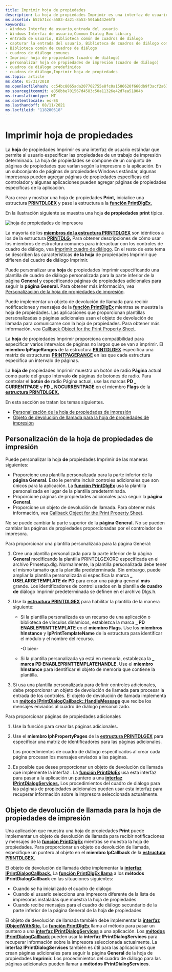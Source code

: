 ```yaml
---
title: Imprimir hoja de propiedades
description: La hoja de propiedades Imprimir es una interfaz de usuario estándar que permite al usuario especificar las propiedades de un trabajo de impresión determinado.
ms.assetid: b52b71cc-a583-4a21-8a53-501ab442e6f8
keywords:
- Windows Interfaz de usuario,entrada del usuario
- Windows Interfaz de usuario,Common Dialog Box Library
- entrada de usuario, Biblioteca común de cuadros de diálogo
- capturar la entrada del usuario, Biblioteca de cuadros de diálogo común
- Biblioteca común de cuadros de diálogo
- cuadros de diálogo comunes
- Imprimir hoja de propiedades (cuadro de diálogo)
- personalizar hoja de propiedades de impresión (cuadro de diálogo)
- cuadros de diálogo predefinidos
- cuadros de diálogo,Imprimir hoja de propiedades
ms.topic: article
ms.date: 05/31/2018
ms.openlocfilehash: cc54bc8065ada207702755e8fc0a1586620f660db9f3acf2a67e32b56e393143
ms.sourcegitcommit: e858bbe701567d4583c50a11326e42d7ea51804b
ms.translationtype: MT
ms.contentlocale: es-ES
ms.lasthandoff: 08/11/2021
ms.locfileid: "118280518"
---
```

# <a name="print-property-sheet"></a>Imprimir hoja de propiedades

La **hoja** de propiedades Imprimir es una interfaz de usuario estándar que permite al usuario especificar las propiedades de un trabajo de impresión determinado. La hoja de propiedades se compone de un conjunto de páginas de propiedades que varían según la impresora o la aplicación. En un subconjunto de páginas de propiedades Windows estándar, algunas impresoras pueden agregar páginas de propiedades específicas del controlador y algunas aplicaciones pueden agregar páginas de propiedades específicas de la aplicación.

Para crear y mostrar una hoja de propiedades **Print,** inicialice una estructura [**PRINTDLGEX**](/windows/win32/api/commdlg/ns-commdlg-printdlgexa) y pase la estructura a la [**función PrintDlgEx.**](/previous-versions/windows/desktop/legacy/ms646942(v=vs.85))

En la ilustración siguiente se muestra una hoja **de propiedades print** típica.

![hoja de propiedades de impresora](images/printerpropertypagexp.png)

La mayoría de los [**miembros de la estructura PRINTDLGEX**](/windows/win32/api/commdlg/ns-commdlg-printdlgexa) son idénticos a los de la estructura [**PRINTDLG.**](/windows/win32/api/commdlg/ns-commdlg-printdlga) Para obtener descripciones de cómo usar los miembros de estructura comunes para interactuar con los controles de cuadro de diálogo, vea [Imprimir cuadro de diálogo](print-dialog-box.md). En el resto de este tema se describen las características **de la hoja** de propiedades Imprimir que difieren del cuadro **de** diálogo Imprimir.

Puede personalizar una **hoja** de propiedades Imprimir especificando una plantilla de cuadro de diálogo personalizada para la parte inferior de la página **General** y especificando páginas de propiedades adicionales para seguir la **página General.** Para obtener más información, vea [Personalización de la hoja de propiedades de impresión](#customizing-the-print-property-sheet).

Puede implementar un objeto de devolución de llamada para recibir notificaciones y mensajes de la [**función PrintDlgEx**](/previous-versions/windows/desktop/legacy/ms646942(v=vs.85)) mientras se muestra la hoja de propiedades. Las aplicaciones que proporcionan plantillas personalizadas o páginas adicionales usan el objeto de devolución de llamada para comunicarse con la hoja de propiedades. Para obtener más información, vea [Callback Object for the Print Property Sheet](#callback-object-for-the-print-property-sheet).

La **hoja** de propiedades Imprimir proporciona compatibilidad para especificar varios intervalos de páginas no largos que se van a imprimir. El **miembro lpPageRanges** de la estructura [**PRINTDLGEX**](/windows/win32/api/commdlg/ns-commdlg-printdlgexa) especifica una matriz de estructuras [**PRINTPAGERANGE**](/windows/win32/api/commdlg/ns-commdlg-printpagerange) en las que cada estructura especifica un intervalo de páginas.

La **hoja de** propiedades Imprimir muestra un botón de radio **Página** actual como parte del grupo Intervalo **de** páginas de botones de radio. Para controlar el **botón de** radio Página actual, use las marcas **PD \_ CURRENTPAGE** y **PD \_ NOCURRENTPAGE** en el miembro **Flags** de la [**estructura PRINTDLGEX.**](/windows/win32/api/commdlg/ns-commdlg-printdlgexa)

En esta sección se tratan los temas siguientes.

-   [Personalización de la hoja de propiedades de impresión](#customizing-the-print-property-sheet)
-   [Objeto de devolución de llamada para la hoja de propiedades de impresión](#callback-object-for-the-print-property-sheet)

## <a name="customizing-the-print-property-sheet"></a>Personalización de la hoja de propiedades de impresión

Puede personalizar la hoja **de** propiedades Imprimir de las maneras siguientes:

-   Proporcione una plantilla personalizada para la parte inferior de la **página General.** Esto le permite incluir controles adicionales que son únicos para la aplicación. La [**función PrintDlgEx**](/previous-versions/windows/desktop/legacy/ms646942(v=vs.85)) usa la plantilla personalizada en lugar de la plantilla predeterminada.
-   Proporcione páginas de propiedades adicionales para seguir la **página General.**
-   Proporcione un objeto de devolución de llamada. Para obtener más información, vea [Callback Object for the Print Property Sheet](#callback-object-for-the-print-property-sheet).

No se puede cambiar la parte superior de la **página General.** No se pueden cambiar las páginas de propiedades proporcionadas por el controlador de impresora.

Para proporcionar una plantilla personalizada para la página General:

1.  Cree una plantilla personalizada para la parte inferior de la página **General** modificando la plantilla PRINTDLGEXORD especificada en el archivo Prnsetup.dlg. Normalmente, la plantilla personalizada debe tener el mismo tamaño que la plantilla predeterminada. Sin embargo, puede ampliar la plantilla personalizada si especifica la marca **\_ USELARGETEMPLATE de PD** para crear una página general **más** grande. Los identificadores de control usados en la plantilla **de cuadro de** diálogo Imprimir predeterminada se definen en el archivo Dlgs.h.
2.  Use la [**estructura PRINTDLGEX**](/windows/win32/api/commdlg/ns-commdlg-printdlgexa) para habilitar la plantilla de la manera siguiente:
    -   Si la plantilla personalizada es un recurso de una aplicación o biblioteca de vínculos dinámicos, establezca la marca **\_ PD ENABLEPRINTTEMPLATE** en el **miembro Flags.** Use los **miembros hInstance** y **lpPrintTemplateName** de la estructura para identificar el módulo y el nombre del recurso.

        -O bien-

    -   Si la plantilla personalizada ya está en memoria, establezca la **\_ marca PD ENABLEPRINTTEMPLATEHANDLE.** Use el **miembro hInstance** para identificar el objeto de memoria que contiene la plantilla.

3.  Si usa una plantilla personalizada para definir controles adicionales, debe proporcionar un objeto de devolución de llamada para procesar la entrada de los controles. El objeto de devolución de llamada implementa un [**método IPrintDialogCallback::HandleMessage**](/windows/win32/api/commdlg/nf-commdlg-iprintdialogcallback-handlemessage) que recibe los mensajes enviados al cuadro de diálogo personalizado.

Para proporcionar páginas de propiedades adicionales

1.  Use la función para crear las páginas adicionales.
2.  Use el **miembro lphPropertyPages** de la [**estructura PRINTDLGEX**](/windows/win32/api/commdlg/ns-commdlg-printdlgexa) para especificar una matriz de identificadores para las páginas adicionales.

    Los procedimientos de cuadro de diálogo especificados al crear cada página procesan los mensajes enviados a las páginas.

3.  Es posible que desee proporcionar un objeto de devolución de llamada que implemente la interfaz . La [**función PrintDlgEx**](/previous-versions/windows/desktop/legacy/ms646942(v=vs.85)) usa esta interfaz para pasar a la aplicación un puntero a una [**interfaz IPrintDialogServices.**](/windows/win32/api/commdlg/nn-commdlg-iprintdialogservices) Los procedimientos del cuadro de diálogo para las páginas de propiedades adicionales pueden usar esta interfaz para recuperar información sobre la impresora seleccionada actualmente.

## <a name="callback-object-for-the-print-property-sheet"></a>Objeto de devolución de llamada para la hoja de propiedades de impresión

Una aplicación que muestra una hoja de propiedades **Print** puede implementar un objeto de devolución de llamada para recibir notificaciones y mensajes de la [**función PrintDlgEx**](/previous-versions/windows/desktop/legacy/ms646942(v=vs.85)) mientras se muestra la hoja de propiedades. Para proporcionar un objeto de devolución de llamada, especifique un puntero al objeto en el **miembro lpCallback** de la [**estructura PRINTDLGEX.**](/windows/win32/api/commdlg/ns-commdlg-printdlgexa)

El objeto de devolución de llamada debe implementar la [**interfaz IPrintDialogCallback.**](/windows/win32/api/commdlg/nn-commdlg-iprintdialogcallback) La [**función PrintDlgEx llama**](/previous-versions/windows/desktop/legacy/ms646942(v=vs.85)) a los **métodos IPrintDialogCallback** en las situaciones siguientes:

-   Cuando se ha inicializado el cuadro de diálogo
-   Cuando el usuario selecciona una impresora diferente de la lista de impresoras instaladas que muestra la hoja de propiedades
-   Cuando recibe mensajes para el cuadro de diálogo secundario de la parte inferior de la página General de la hoja **de** propiedades

El objeto de devolución de llamada también debe implementar la [**interfaz IObjectWithSite.**](/windows/win32/api/ocidl/nn-ocidl-iobjectwithsite) La [**función PrintDlgEx**](/previous-versions/windows/desktop/legacy/ms646942(v=vs.85)) llama al método para pasar un puntero a una [**interfaz IPrintDialogServices**](/windows/win32/api/commdlg/nn-commdlg-iprintdialogservices) a una aplicación. Los [**métodos IPrintDialogCallback**](/windows/win32/api/commdlg/nn-commdlg-iprintdialogcallback) pueden usar la **interfaz IPrintDialogServices** para recuperar información sobre la impresora seleccionada actualmente. La **interfaz IPrintDialogServices** también es útil para las aplicaciones que crean páginas adicionales para seguir la página **General** de la hoja de propiedades **Imprimir.** Los procedimientos del cuadro de diálogo para las páginas adicionales pueden llamar a **métodos IPrintDialogServices.**

 

 